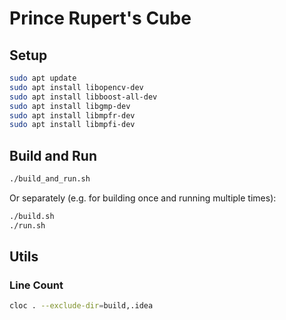 # Prince Rupert's Cube

## Setup

```bash
sudo apt update
sudo apt install libopencv-dev
sudo apt install libboost-all-dev
sudo apt install libgmp-dev
sudo apt install libmpfr-dev
sudo apt install libmpfi-dev
```

## Build and Run

```bash
./build_and_run.sh
```
Or separately (e.g. for building once and running multiple times):
```bash
./build.sh
./run.sh
```

## Utils

### Line Count

```bash
cloc . --exclude-dir=build,.idea
```